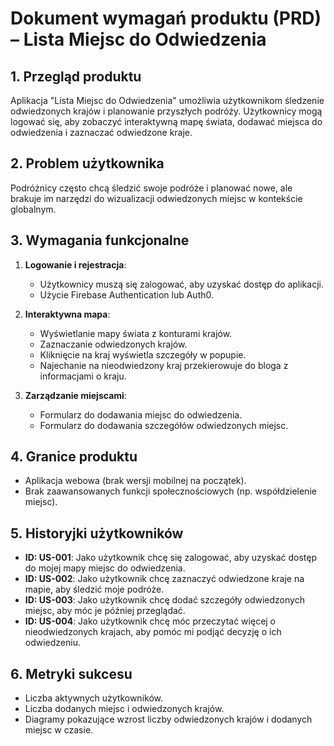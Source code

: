 # Dokument wymagań produktu (PRD) – Lista Miejsc do Odwiedzenia

## 1. Przegląd produktu

Aplikacja "Lista Miejsc do Odwiedzenia" umożliwia użytkownikom śledzenie odwiedzonych krajów i planowanie przyszłych podróży. Użytkownicy mogą logować się, aby zobaczyć interaktywną mapę świata, dodawać miejsca do odwiedzenia i zaznaczać odwiedzone kraje.

## 2. Problem użytkownika

Podróżnicy często chcą śledzić swoje podróże i planować nowe, ale brakuje im narzędzi do wizualizacji odwiedzonych miejsc w kontekście globalnym.

## 3. Wymagania funkcjonalne

1. **Logowanie i rejestracja**:

   - Użytkownicy muszą się zalogować, aby uzyskać dostęp do aplikacji.
   - Użycie Firebase Authentication lub Auth0.

2. **Interaktywna mapa**:

   - Wyświetlanie mapy świata z konturami krajów.
   - Zaznaczanie odwiedzonych krajów.
   - Kliknięcie na kraj wyświetla szczegóły w popupie.
   - Najechanie na nieodwiedzony kraj przekierowuje do bloga z informacjami o kraju.

3. **Zarządzanie miejscami**:
   - Formularz do dodawania miejsc do odwiedzenia.
   - Formularz do dodawania szczegółów odwiedzonych miejsc.

## 4. Granice produktu

- Aplikacja webowa (brak wersji mobilnej na początek).
- Brak zaawansowanych funkcji społecznościowych (np. współdzielenie miejsc).

## 5. Historyjki użytkowników

- **ID: US-001**: Jako użytkownik chcę się zalogować, aby uzyskać dostęp do mojej mapy miejsc do odwiedzenia.
- **ID: US-002**: Jako użytkownik chcę zaznaczyć odwiedzone kraje na mapie, aby śledzić moje podróże.
- **ID: US-003**: Jako użytkownik chcę dodać szczegóły odwiedzonych miejsc, aby móc je później przeglądać.
- **ID: US-004**: Jako użytkownik chcę móc przeczytać więcej o nieodwiedzonych krajach, aby pomóc mi podjąć decyzję o ich odwiedzeniu.

## 6. Metryki sukcesu

- Liczba aktywnych użytkowników.
- Liczba dodanych miejsc i odwiedzonych krajów.
- Diagramy pokazujące wzrost liczby odwiedzonych krajów i dodanych miejsc w czasie.
